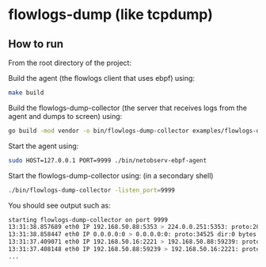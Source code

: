 # flowlogs-dump (like tcpdump)

## How to run 

From the root directory of the project: 

Build the agent (the flowlogs client that uses ebpf) using:
```bash
make build
```
Build the flowlogs-dump-collector (the server that receives logs from the agent and dumps to screen) using:
```bash
go build -mod vendor -o bin/flowlogs-dump-collector examples/flowlogs-dump/server/flowlogs-dump-collector.go  
```
Start the agent using:
```bash
sudo HOST=127.0.0.1 PORT=9999 ./bin/netobserv-ebpf-agent
```

Start the flowlogs-dump-collector using: (in a secondary shell)
```bash
./bin/flowlogs-dump-collector -listen_port=9999
```

You should see output such as:
```bash
starting flowlogs-dump-collector on port 9999
13:31:38.857689 eth0 IP 192.168.50.88:5353 > 224.0.0.251:5353: proto:2048 dir:0 bytes:384 packets:2 ends: 13:31:38.859561
13:31:38.858447 eth0 IP 0.0.0.0:0 > 0.0.0.0:0: proto:34525 dir:0 bytes:424 packets:2 ends: 13:31:38.860284
13:31:37.409071 eth0 IP 192.168.50.16:2221 > 192.168.50.88:59239: proto:2048 dir:1 bytes:371806 packets:403 ends: 13:31:42.342690
13:31:37.408148 eth0 IP 192.168.50.88:59239 > 192.168.50.16:2221: proto:2048 dir:0 bytes:16926 packets:277 ends: 13:31:42.390777
...
```



